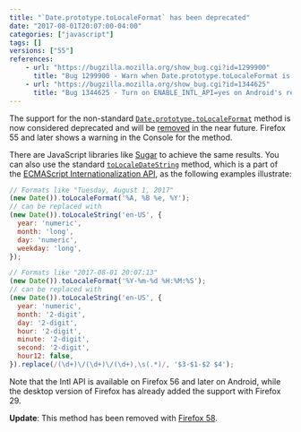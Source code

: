 ```yaml
---
title: "`Date.prototype.toLocaleFormat` has been deprecated"
date: "2017-08-01T20:07:00-04:00"
categories: ["javascript"]
tags: []
versions: ["55"]
references:
    - url: "https://bugzilla.mozilla.org/show_bug.cgi?id=1299900"
      title: "Bug 1299900 - Warn when Date.prototype.toLocaleFormat is used"
    - url: "https://bugzilla.mozilla.org/show_bug.cgi?id=1344625"
      title: "Bug 1344625 - Turn on ENABLE_INTL_API=yes on Android's release build"
---
```

The support for the non-standard [`Date.prototype.toLocaleFormat`](https://developer.mozilla.org/docs/Web/JavaScript/Reference/Global_Objects/Date/toLocaleFormat) method is now considered deprecated and will be [removed](https://www.fxsitecompat.com/en-CA/docs/2015/date-prototype-tolocaleformat-will-be-removed/) in the near future. Firefox 55 and later shows a warning in the Console for the method.

There are JavaScript libraries like [Sugar](https://sugarjs.com/) to achieve the same results. You can also use the standard [`toLocaleDateString`](https://developer.mozilla.org/docs/Web/JavaScript/Reference/Global_Objects/Date/toLocaleDateString) method, which is a part of the [ECMAScript Internationalization API](https://hacks.mozilla.org/2014/12/introducing-the-javascript-internationalization-api/), as the following examples illustrate:

```js
// Formats like "Tuesday, August 1, 2017"
(new Date()).toLocaleFormat('%A, %B %e, %Y');
// can be replaced with
(new Date()).toLocaleString('en-US', {
  year: 'numeric',
  month: 'long',
  day: 'numeric',
  weekday: 'long',
});
```

```js
// Formats like "2017-08-01 20:07:13"
(new Date()).toLocaleFormat('%Y-%m-%d %H:%M:%S');
// can be replaced with
(new Date()).toLocaleString('en-US', {
  year: 'numeric',
  month: '2-digit',
  day: '2-digit',
  hour: '2-digit',
  minute: '2-digit',
  second: '2-digit',
  hour12: false,
}).replace(/(\d+)\/(\d+)\/(\d+),\s(.*)/, '$3-$1-$2 $4');
```

Note that the Intl API is available on Firefox 56 and later on Android, while the desktop version of Firefox has already added the support with Firefox 29.

**Update**: This method has been removed with [Firefox 58](https://www.fxsitecompat.com/en-CA/docs/2017/date-prototype-tolocaleformat-has-been-removed/).
